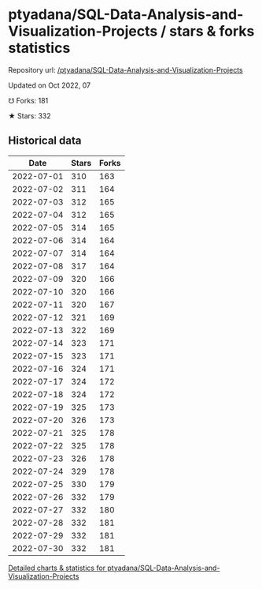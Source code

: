 # ptyadana/SQL-Data-Analysis-and-Visualization-Projects / stars & forks statistics

Repository url: [/ptyadana/SQL-Data-Analysis-and-Visualization-Projects](https://github.com/ptyadana/SQL-Data-Analysis-and-Visualization-Projects)

Updated on Oct 2022, 07

☋ Forks: 181

★ Stars: 332

## Historical data
| Date | Stars | Forks |
|------|-------|-------|
| 2022-07-01 | 310 | 163 | 
| 2022-07-02 | 311 | 164 | 
| 2022-07-03 | 312 | 165 | 
| 2022-07-04 | 312 | 165 | 
| 2022-07-05 | 314 | 165 | 
| 2022-07-06 | 314 | 164 | 
| 2022-07-07 | 314 | 164 | 
| 2022-07-08 | 317 | 164 | 
| 2022-07-09 | 320 | 166 | 
| 2022-07-10 | 320 | 166 | 
| 2022-07-11 | 320 | 167 | 
| 2022-07-12 | 321 | 169 | 
| 2022-07-13 | 322 | 169 | 
| 2022-07-14 | 323 | 171 | 
| 2022-07-15 | 323 | 171 | 
| 2022-07-16 | 324 | 171 | 
| 2022-07-17 | 324 | 172 | 
| 2022-07-18 | 324 | 172 | 
| 2022-07-19 | 325 | 173 | 
| 2022-07-20 | 326 | 173 | 
| 2022-07-21 | 325 | 178 | 
| 2022-07-22 | 325 | 178 | 
| 2022-07-23 | 326 | 178 | 
| 2022-07-24 | 329 | 178 | 
| 2022-07-25 | 330 | 179 | 
| 2022-07-26 | 332 | 179 | 
| 2022-07-27 | 332 | 180 | 
| 2022-07-28 | 332 | 181 | 
| 2022-07-29 | 332 | 181 | 
| 2022-07-30 | 332 | 181 | 


[Detailed charts & statistics for ptyadana/SQL-Data-Analysis-and-Visualization-Projects](https://reviewgithub.com/rep/ptyadana/SQL-Data-Analysis-and-Visualization-Projects)
